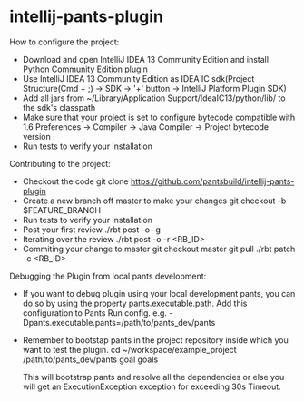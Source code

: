 intellij-pants-plugin
==============

How to configure the project:
* Download and open IntelliJ IDEA 13 Community Edition and install Python Community Edition plugin
* Use IntelliJ IDEA 13 Community Edition as IDEA IC sdk(Project Structure(Cmd + ;) -> SDK -> '+' button -> IntelliJ Platform Plugin SDK)
* Add all jars from ~/Library/Application Support/IdeaIC13/python/lib/ to the sdk's classpath
* Make sure that your project is set to configure bytecode compatible with 1.6  Preferences -> Compiler -> Java Compiler -> Project bytecode version
* Run tests to verify your installation


Contributing to the project:
* Checkout the code
   git clone https://github.com/pantsbuild/intellij-pants-plugin
* Create a new branch off master to make your changes
   git checkout -b $FEATURE_BRANCH
* Run tests to verify your installation
* Post your first review
   ./rbt post -o -g
* Iterating over the review
   ./rbt post -o -r <RB_ID>
* Commiting your change to master
   git checkout master
   git pull
   ./rbt patch -c <RB_ID>


Debugging the Plugin from local pants development:
* If you want to debug plugin using your local development pants, you can do so by using the property pants.executable.path.
  Add this configuration to Pants Run config.
  e.g.
  -Dpants.executable.pants=/path/to/pants_dev/pants
* Remember to bootstap pants in the project repository inside which you want to test the plugin.
  cd ~/workspace/example_project
  /path/to/pants_dev/pants goal goals

  This will bootstrap pants and resolve all the dependencies or else you will get an ExecutionException exception for exceeding 30s Timeout.
